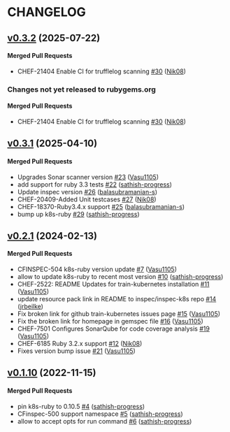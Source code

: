# CHANGELOG

<!-- latest_release 0.3.2 -->
## [v0.3.2](https://github.com/inspec/train-kubernetes/tree/v0.3.2) (2025-07-22)

#### Merged Pull Requests
- CHEF-21404 Enable CI for trufflelog scanning [#30](https://github.com/inspec/train-kubernetes/pull/30) ([Nik08](https://github.com/Nik08))
<!-- latest_release -->

<!-- release_rollup since=0.3.1 -->
### Changes not yet released to rubygems.org

#### Merged Pull Requests
- CHEF-21404 Enable CI for trufflelog scanning [#30](https://github.com/inspec/train-kubernetes/pull/30) ([Nik08](https://github.com/Nik08)) <!-- 0.3.2 -->
<!-- release_rollup -->

<!-- latest_stable_release -->
## [v0.3.1](https://github.com/inspec/train-kubernetes/tree/v0.3.1) (2025-04-10)

#### Merged Pull Requests
- Upgrades Sonar scanner version [#23](https://github.com/inspec/train-kubernetes/pull/23) ([Vasu1105](https://github.com/Vasu1105))
- add support for ruby 3.3 tests [#22](https://github.com/inspec/train-kubernetes/pull/22) ([sathish-progress](https://github.com/sathish-progress))
- Update inspec version  [#26](https://github.com/inspec/train-kubernetes/pull/26) ([balasubramanian-s](https://github.com/balasubramanian-s))
- CHEF-20409-Added Unit testcases [#27](https://github.com/inspec/train-kubernetes/pull/27) ([Nik08](https://github.com/Nik08))
- CHEF-18370-Ruby3.4.x support [#25](https://github.com/inspec/train-kubernetes/pull/25) ([balasubramanian-s](https://github.com/balasubramanian-s))
- bump up k8s-ruby [#29](https://github.com/inspec/train-kubernetes/pull/29) ([sathish-progress](https://github.com/sathish-progress))
<!-- latest_stable_release -->

## [v0.2.1](https://github.com/inspec/train-kubernetes/tree/v0.2.1) (2024-02-13)

#### Merged Pull Requests
- CFINSPEC-504 k8s-ruby version update [#7](https://github.com/inspec/train-kubernetes/pull/7) ([Vasu1105](https://github.com/Vasu1105))
- allow to update k8s-ruby to recent most version [#10](https://github.com/inspec/train-kubernetes/pull/10) ([sathish-progress](https://github.com/sathish-progress))
- CHEF-2522: README Updates for train-kubernetes installation [#11](https://github.com/inspec/train-kubernetes/pull/11) ([Vasu1105](https://github.com/Vasu1105))
- update resource pack link in README to inspec/inspec-k8s repo [#14](https://github.com/inspec/train-kubernetes/pull/14) ([jrbeilke](https://github.com/jrbeilke))
- Fix broken link for github train-kubernetes issues page [#15](https://github.com/inspec/train-kubernetes/pull/15) ([Vasu1105](https://github.com/Vasu1105))
- Fix the broken link for homepage in gemspec file [#16](https://github.com/inspec/train-kubernetes/pull/16) ([Vasu1105](https://github.com/Vasu1105))
- CHEF-7501 Configures SonarQube for code coverage analysis [#19](https://github.com/inspec/train-kubernetes/pull/19) ([Vasu1105](https://github.com/Vasu1105))
- CHEF-6185 Ruby 3.2.x support [#12](https://github.com/inspec/train-kubernetes/pull/12) ([Nik08](https://github.com/Nik08))
- Fixes version bump issue [#21](https://github.com/inspec/train-kubernetes/pull/21) ([Vasu1105](https://github.com/Vasu1105))

## [v0.1.10](https://github.com/inspec/train-kubernetes/tree/v0.1.10) (2022-11-15)

#### Merged Pull Requests
- pin k8s-ruby to 0.10.5 [#4](https://github.com/inspec/train-kubernetes/pull/4) ([sathish-progress](https://github.com/sathish-progress))
- CFinspec-500 support namespace [#5](https://github.com/inspec/train-kubernetes/pull/5) ([sathish-progress](https://github.com/sathish-progress))
- allow to accept opts for run command [#6](https://github.com/inspec/train-kubernetes/pull/6) ([sathish-progress](https://github.com/sathish-progress))